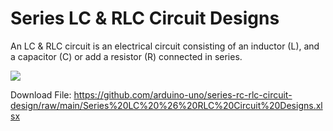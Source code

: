 # Series LC &amp; RLC Circuit Designs
An LC & RLC circuit is an electrical circuit consisting of an inductor (L), and a capacitor (C) or add a resistor (R) connected in series.

<img src = 'https://raw.githubusercontent.com/arduino-uno/series-rc-rlc-circuit-design/main/250px-RLC_series_circuit_v1.svg.png'>

Download File: https://github.com/arduino-uno/series-rc-rlc-circuit-design/raw/main/Series%20LC%20%26%20RLC%20Circuit%20Designs.xlsx
